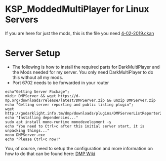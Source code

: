 # KSP_ModdedMultiPlayer for Linux Servers

If you are here for just the mods, this is the file you need <a href="4-02-2019.ckan">4-02-2019.ckan</a>

# Server Setup
- The following is how to install the required parts for DarkMultiPlayer and the Mods needed for my server. You only need DarkMultiPlayer to do this without all my mods.
- Port 6702 needs to be forwarded in your router
```
echo"Getting Server Package";
mkdir DMPServer && wget https://d-mp.org/downloads/release/latest/DMPServer.zip && unzip DMPServer.zip
echo "Getting server reporting and public listing plugin";
wget http://godarklight.info.tm/dmp/downloads/plugins/DMPServerListReporter2/DMPServerListReporter.dll
echo "Installing dependencies..."
sudo apt install mono-runtime monodevelopment -y
echo "You need to Ctrl+c after this initial server start, it is unpacking things..."
mono DMPServer.exe
echo "Please Ctrl+c now!"
```
You, of course, need to setup the configuration and more information on how to do that can be found here: <a href="http://d-mp.org/w/Main_Page">DMP Wiki</a>
